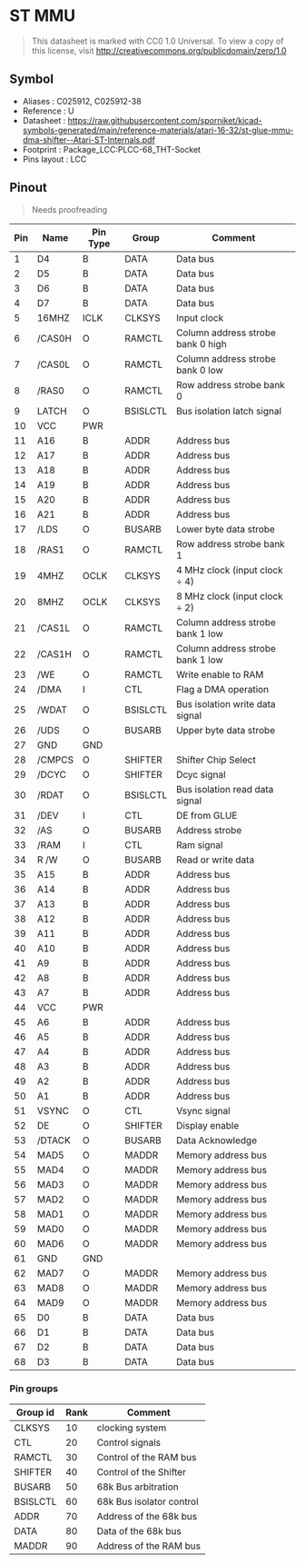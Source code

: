 # ST MMU

> This datasheet is marked with CC0 1.0
> Universal. To view a copy of this license, visit
> http://creativecommons.org/publicdomain/zero/1.0

## Symbol

* Aliases : C025912, C025912-38
* Reference : U
* Datasheet : https://raw.githubusercontent.com/sporniket/kicad-symbols-generated/main/reference-materials/atari-16-32/st-glue-mmu-dma-shifter--Atari-ST-Internals.pdf
* Footprint : Package_LCC:PLCC-68_THT-Socket
* Pins layout : LCC


## Pinout

> Needs proofreading

|Pin|Name|Pin Type|Group|Comment|
|---|---|---|---|---|
|1|D4|B|DATA|Data bus|
|2|D5|B|DATA|Data bus|
|3|D6|B|DATA|Data bus|
|4|D7|B|DATA|Data bus|
|5|16MHZ|ICLK|CLKSYS|Input clock|
|6|/CAS0H|O|RAMCTL|Column address strobe bank 0 high|
|7|/CAS0L|O|RAMCTL|Column address strobe bank 0 low|
|8|/RAS0|O|RAMCTL|Row address strobe bank 0|
|9|LATCH|O|BSISLCTL|Bus isolation latch signal|
|10|VCC|PWR|||
|11|A16|B|ADDR|Address bus|
|12|A17|B|ADDR|Address bus|
|13|A18|B|ADDR|Address bus|
|14|A19|B|ADDR|Address bus|
|15|A20|B|ADDR|Address bus|
|16|A21|B|ADDR|Address bus|
|17|/LDS|O|BUSARB|Lower byte data strobe|
|18|/RAS1|O|RAMCTL|Row address strobe bank 1|
|19|4MHZ|OCLK|CLKSYS|4 MHz clock (input clock ÷ 4)|
|20|8MHZ|OCLK|CLKSYS|8 MHz clock (input clock ÷ 2)|
|21|/CAS1L|O|RAMCTL|Column address strobe bank 1 low|
|22|/CAS1H|O|RAMCTL|Column address strobe bank 1 low|
|23|/WE|O|RAMCTL|Write enable to RAM|
|24|/DMA|I|CTL|Flag a DMA operation|
|25|/WDAT|O|BSISLCTL|Bus isolation write data signal|
|26|/UDS|O|BUSARB|Upper byte data strobe|
|27|GND|GND|||
|28|/CMPCS|O|SHIFTER|Shifter Chip Select|
|29|/DCYC|O|SHIFTER|Dcyc signal|
|30|/RDAT|O|BSISLCTL|Bus isolation read data signal|
|31|/DEV|I|CTL|DE from GLUE|
|32|/AS|O|BUSARB|Address strobe|
|33|/RAM|I|CTL|Ram signal|
|34|R /W|O|BUSARB|Read or write data|
|35|A15|B|ADDR|Address bus|
|36|A14|B|ADDR|Address bus|
|37|A13|B|ADDR|Address bus|
|38|A12|B|ADDR|Address bus|
|39|A11|B|ADDR|Address bus|
|40|A10|B|ADDR|Address bus|
|41|A9|B|ADDR|Address bus|
|42|A8|B|ADDR|Address bus|
|43|A7|B|ADDR|Address bus|
|44|VCC|PWR|||
|45|A6|B|ADDR|Address bus|
|46|A5|B|ADDR|Address bus|
|47|A4|B|ADDR|Address bus|
|48|A3|B|ADDR|Address bus|
|49|A2|B|ADDR|Address bus|
|50|A1|B|ADDR|Address bus|
|51|VSYNC|O|CTL|Vsync signal|
|52|DE|O|SHIFTER|Display enable|
|53|/DTACK|O|BUSARB|Data Acknowledge|
|54|MAD5|O|MADDR|Memory address bus|
|55|MAD4|O|MADDR|Memory address bus|
|56|MAD3|O|MADDR|Memory address bus|
|57|MAD2|O|MADDR|Memory address bus|
|58|MAD1|O|MADDR|Memory address bus|
|59|MAD0|O|MADDR|Memory address bus|
|60|MAD6|O|MADDR|Memory address bus|
|61|GND|GND|||
|62|MAD7|O|MADDR|Memory address bus|
|63|MAD8|O|MADDR|Memory address bus|
|64|MAD9|O|MADDR|Memory address bus|
|65|D0|B|DATA|Data bus|
|66|D1|B|DATA|Data bus|
|67|D2|B|DATA|Data bus|
|68|D3|B|DATA|Data bus|


### Pin groups

|Group id|Rank|Comment|
|---|---|---|
|CLKSYS|10|clocking system|
|CTL|20|Control signals|
|RAMCTL|30|Control of the RAM bus|
|SHIFTER|40|Control of the Shifter|
|BUSARB|50|68k Bus arbitration|
|BSISLCTL|60|68k Bus isolator control|
|ADDR|70|Address of the 68k bus|
|DATA|80|Data of the 68k bus|
|MADDR|90|Address of the RAM bus|
